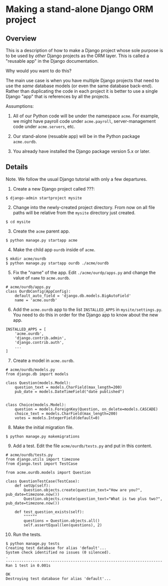 # Making a stand-alone Django ORM project

## Overview 

This is a description of how to make a Django project whose sole
purpose is to be used by _other_ Django projects as the ORM layer.
This is called a "reusable app" in the Django documentation.

Why would you want to do this?

The main use case is when you have multiple Django projects that need
to use the _same_ database models (or even the same database
back-end). Rather than duplicating the code in each project it is
better to use a single Django "app" that is references by all the
projects.

Assumptions:

1. All of our Python code will be under the namespace `acme`. For
example, we might have payroll code under `acme.payroll`,
server-management code under `acme.servers`, etc.

2. Our stand-alone (resuable app) will be in the Python package
`acme.ourdb`.

3. You already have installed the Django package version 5.x or later.


## Details

Note. We follow the usual Django tutorial with only a few departures.

1. Create a new Django project called ???:
```
$ django-admin startproject mysite
```

2. Change into the newly-created project directory.  From now on all
file paths will be relative from the `mysite` directory just created.
```
$ cd mysite
```

3. Create the `acme` parent app.
```
$ python manage.py startapp acme
```

4. Make the child app `ourdb` inside of `acme`.
```
$ mkdir acme/ourdb
$ python manage.py startapp ourdb ./acme/ourdb
```

5. Fix the "name" of the app. Edit `./acme/ourdp/apps.py` and
change the value of `name` to `acme.ourdb`.
```
# acme/ourdb/apps.py
class OurdbConfig(AppConfig):
    default_auto_field = 'django.db.models.BigAutoField'
    name = 'acme.ourdb'
```

6. Add the `acme.ourdb` app to the list `INSTALLED_APPS` in
`mysite/settings.py`. You need to do this in order for the Django app
to know about the new app.
```
INSTALLED_APPS = [
    'acme.ourdb',
    'django.contrib.admin',
    'django.contrib.auth',
    ...
]
```

7. Create a model in `acme.ourdb`.
```
# acme/ourdb/models.py
from django.db import models

class Question(models.Model):
    question_text = models.CharField(max_length=200)
    pub_date = models.DateTimeField("date published")


class Choice(models.Model):
    question = models.ForeignKey(Question, on_delete=models.CASCADE)
    choice_text = models.CharField(max_length=200)
    votes = models.IntegerField(default=0)
```    

8. Make the initial migration file.
```
$ python manage.py makemigrations
```

9. Add a test. Edit the file `acme/ourdb/tests.py` and put in this content.
```
# acme/ourdb/tests.py
from django.utils import timezone
from django.test import TestCase

from acme.ourdb.models import Question

class QuestionTestCase(TestCase):
    def setUp(self):
        Question.objects.create(question_text="How are you?", pub_date=timezone.now())
        Question.objects.create(question_text="What is two plus two?", pub_date=timezone.now())

    def test_question_exists(self):
        """"""
        questions = Question.objects.all()
        self.assertEqual(len(questions), 2)
```

10. Run the tests. 
```
$ python manage.py tests
Creating test database for alias 'default'...
System check identified no issues (0 silenced).
.
----------------------------------------------------------------------
Ran 1 test in 0.001s

OK
Destroying test database for alias 'default'...
```
